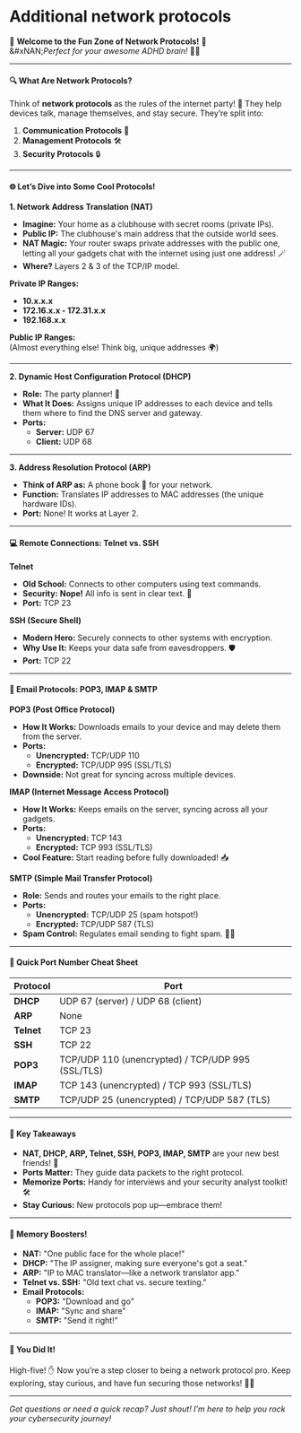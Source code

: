 # Additional network protocols

🎉 **Welcome to the Fun Zone of Network Protocols!** 🎉\
&#xNAN;_&#x50;erfect for your awesome ADHD brain!_ 🧠✨

***

#### **🔍 What Are Network Protocols?**

Think of **network protocols** as the rules of the internet party! 🥳 They help devices talk, manage themselves, and stay secure. They’re split into:

1. **Communication Protocols** 📡
2. **Management Protocols** 🛠️
3. **Security Protocols** 🔒

***

#### **🌐 Let’s Dive into Some Cool Protocols!**

**1. Network Address Translation (NAT)**

* **Imagine:** Your home as a clubhouse with secret rooms (private IPs).
* **Public IP:** The clubhouse's main address that the outside world sees.
* **NAT Magic:** Your router swaps private addresses with the public one, letting all your gadgets chat with the internet using just one address! 🪄
* **Where?** Layers 2 & 3 of the TCP/IP model.

**Private IP Ranges:**

* **10.x.x.x**
* **172.16.x.x - 172.31.x.x**
* **192.168.x.x**

**Public IP Ranges:**\
(Almost everything else! Think big, unique addresses 🌍)

***

**2. Dynamic Host Configuration Protocol (DHCP)**

* **Role:** The party planner! 🎉
* **What It Does:** Assigns unique IP addresses to each device and tells them where to find the DNS server and gateway.
* **Ports:**
  * **Server:** UDP 67
  * **Client:** UDP 68

***

**3. Address Resolution Protocol (ARP)**

* **Think of ARP as:** A phone book 📖 for your network.
* **Function:** Translates IP addresses to MAC addresses (the unique hardware IDs).
* **Port:** None! It works at Layer 2.

***

#### **💻 Remote Connections: Telnet vs. SSH**

**Telnet**

* **Old School:** Connects to other computers using text commands.
* **Security:** **Nope!** All info is sent in clear text. 🚫
* **Port:** TCP 23

**SSH (Secure Shell)**

* **Modern Hero:** Securely connects to other systems with encryption.
* **Why Use It:** Keeps your data safe from eavesdroppers. 🛡️
* **Port:** TCP 22

***

#### **📧 Email Protocols: POP3, IMAP & SMTP**

**POP3 (Post Office Protocol)**

* **How It Works:** Downloads emails to your device and may delete them from the server.
* **Ports:**
  * **Unencrypted:** TCP/UDP 110
  * **Encrypted:** TCP/UDP 995 (SSL/TLS)
* **Downside:** Not great for syncing across multiple devices.

**IMAP (Internet Message Access Protocol)**

* **How It Works:** Keeps emails on the server, syncing across all your gadgets.
* **Ports:**
  * **Unencrypted:** TCP 143
  * **Encrypted:** TCP 993 (SSL/TLS)
* **Cool Feature:** Start reading before fully downloaded! 📥

**SMTP (Simple Mail Transfer Protocol)**

* **Role:** Sends and routes your emails to the right place.
* **Ports:**
  * **Unencrypted:** TCP/UDP 25 (spam hotspot!)
  * **Encrypted:** TCP/UDP 587 (TLS)
* **Spam Control:** Regulates email sending to fight spam. 🛑📧

***

#### **📌 Quick Port Number Cheat Sheet**

| **Protocol** | **Port**                                          |
| ------------ | ------------------------------------------------- |
| **DHCP**     | UDP 67 (server) / UDP 68 (client)                 |
| **ARP**      | None                                              |
| **Telnet**   | TCP 23                                            |
| **SSH**      | TCP 22                                            |
| **POP3**     | TCP/UDP 110 (unencrypted) / TCP/UDP 995 (SSL/TLS) |
| **IMAP**     | TCP 143 (unencrypted) / TCP 993 (SSL/TLS)         |
| **SMTP**     | TCP/UDP 25 (unencrypted) / TCP/UDP 587 (TLS)      |

***

#### **🎯 Key Takeaways**

* **NAT, DHCP, ARP, Telnet, SSH, POP3, IMAP, SMTP** are your new best friends! 🤝
* **Ports Matter:** They guide data packets to the right protocol.
* **Memorize Ports:** Handy for interviews and your security analyst toolkit! 🛠️
* **Stay Curious:** New protocols pop up—embrace them!

***

#### **🧠 Memory Boosters!**

* **NAT:** "One public face for the whole place!"
* **DHCP:** "The IP assigner, making sure everyone's got a seat."
* **ARP:** "IP to MAC translator—like a network translator app."
* **Telnet vs. SSH:** "Old text chat vs. secure texting."
* **Email Protocols:**
  * **POP3:** "Download and go"
  * **IMAP:** "Sync and share"
  * **SMTP:** "Send it right!"

***

#### **🎉 You Did It!**

High-five! ✋ Now you’re a step closer to being a network protocol pro. Keep exploring, stay curious, and have fun securing those networks! 🚀🔐

***

_Got questions or need a quick recap? Just shout! I’m here to help you rock your cybersecurity journey!_
